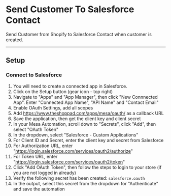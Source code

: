 # Send Customer To Salesforce Contact

Send Customer from Shopify to Salesforce Contact when customer is created.

---
## Setup

### Connect to Salesforce
1. You will need to create a connected app in Salesforce.
2. Click on the Setup button (gear icon - top right)
3. Navigate to "Apps" and "App Manager", then click "New Connnected App". Enter "Connected App Name", "API Name" and "Contact Email"
4. Enable OAuth Settings, add all scopes
5. Add https://www.theshoppad.com/apps/mesa/oauth/ as a callback URL
6. Save the application, then get the client key and client secret
7. In your Mesa Automation, scroll down to "Secrets", click "Add", then select "OAuth Token"
8. In the dropdown, select "Salesforce - Custom Applications"
9. For Client ID and Secret, enter the client key and secret from Salesforce
10. For Authorization URL, enter "https://login.salesforce.com/services/oauth2/authorize"
11. For Token URL, enter "https://login.salesforce.com/services/oauth2/token"
12. Click "Add OAuth Token", then follow the steps to login to your store (if you are not logged in already)
13. Verify the following secret has been created: `salesforce.oauth`
14. In the output, select this secret from the dropdown for "Authenticate" and save the automation